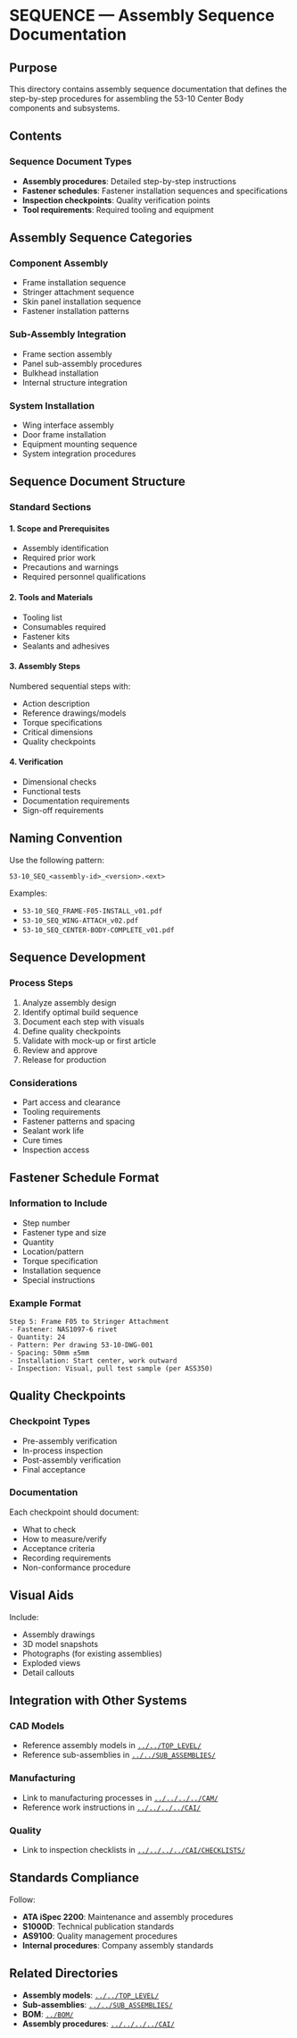 # SEQUENCE — Assembly Sequence Documentation

## Purpose

This directory contains assembly sequence documentation that defines the step-by-step procedures for assembling the 53-10 Center Body components and subsystems.

## Contents

### Sequence Document Types
- **Assembly procedures**: Detailed step-by-step instructions
- **Fastener schedules**: Fastener installation sequences and specifications
- **Inspection checkpoints**: Quality verification points
- **Tool requirements**: Required tooling and equipment

## Assembly Sequence Categories

### Component Assembly
- Frame installation sequence
- Stringer attachment sequence
- Skin panel installation sequence
- Fastener installation patterns

### Sub-Assembly Integration
- Frame section assembly
- Panel sub-assembly procedures
- Bulkhead installation
- Internal structure integration

### System Installation
- Wing interface assembly
- Door frame installation
- Equipment mounting sequence
- System integration procedures

## Sequence Document Structure

### Standard Sections

#### 1. Scope and Prerequisites
- Assembly identification
- Required prior work
- Precautions and warnings
- Required personnel qualifications

#### 2. Tools and Materials
- Tooling list
- Consumables required
- Fastener kits
- Sealants and adhesives

#### 3. Assembly Steps
Numbered sequential steps with:
- Action description
- Reference drawings/models
- Torque specifications
- Critical dimensions
- Quality checkpoints

#### 4. Verification
- Dimensional checks
- Functional tests
- Documentation requirements
- Sign-off requirements

## Naming Convention

Use the following pattern:
```
53-10_SEQ_<assembly-id>_<version>.<ext>
```

Examples:
- `53-10_SEQ_FRAME-F05-INSTALL_v01.pdf`
- `53-10_SEQ_WING-ATTACH_v02.pdf`
- `53-10_SEQ_CENTER-BODY-COMPLETE_v01.pdf`

## Sequence Development

### Process Steps
1. Analyze assembly design
2. Identify optimal build sequence
3. Document each step with visuals
4. Define quality checkpoints
5. Validate with mock-up or first article
6. Review and approve
7. Release for production

### Considerations
- Part access and clearance
- Tooling requirements
- Fastener patterns and spacing
- Sealant work life
- Cure times
- Inspection access

## Fastener Schedule Format

### Information to Include
- Step number
- Fastener type and size
- Quantity
- Location/pattern
- Torque specification
- Installation sequence
- Special instructions

### Example Format
```
Step 5: Frame F05 to Stringer Attachment
- Fastener: NAS1097-6 rivet
- Quantity: 24
- Pattern: Per drawing 53-10-DWG-001
- Spacing: 50mm ±5mm
- Installation: Start center, work outward
- Inspection: Visual, pull test sample (per AS5350)
```

## Quality Checkpoints

### Checkpoint Types
- Pre-assembly verification
- In-process inspection
- Post-assembly verification
- Final acceptance

### Documentation
Each checkpoint should document:
- What to check
- How to measure/verify
- Acceptance criteria
- Recording requirements
- Non-conformance procedure

## Visual Aids

Include:
- Assembly drawings
- 3D model snapshots
- Photographs (for existing assemblies)
- Exploded views
- Detail callouts

## Integration with Other Systems

### CAD Models
- Reference assembly models in [`../../TOP_LEVEL/`](../../TOP_LEVEL/)
- Reference sub-assemblies in [`../../SUB_ASSEMBLIES/`](../../SUB_ASSEMBLIES/)

### Manufacturing
- Link to manufacturing processes in [`../../../../CAM/`](../../../../CAM/)
- Reference work instructions in [`../../../../CAI/`](../../../../CAI/)

### Quality
- Link to inspection checklists in [`../../../../CAI/CHECKLISTS/`](../../../../CAI/CHECKLISTS/)

## Standards Compliance

Follow:
- **ATA iSpec 2200**: Maintenance and assembly procedures
- **S1000D**: Technical publication standards
- **AS9100**: Quality management procedures
- **Internal procedures**: Company assembly standards

## Related Directories

- **Assembly models**: [`../../TOP_LEVEL/`](../../TOP_LEVEL/)
- **Sub-assemblies**: [`../../SUB_ASSEMBLIES/`](../../SUB_ASSEMBLIES/)
- **BOM**: [`../BOM/`](../BOM/)
- **Assembly procedures**: [`../../../../CAI/`](../../../../CAI/)
